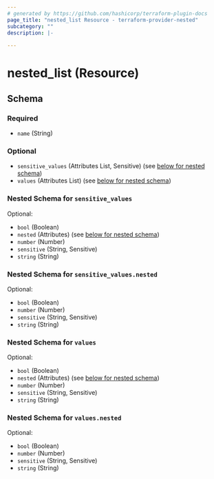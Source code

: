 ```yaml
---
# generated by https://github.com/hashicorp/terraform-plugin-docs
page_title: "nested_list Resource - terraform-provider-nested"
subcategory: ""
description: |-
  
---
```


# nested_list (Resource)





<!-- schema generated by tfplugindocs -->
## Schema

### Required

- `name` (String)

### Optional

- `sensitive_values` (Attributes List, Sensitive) (see [below for nested schema](#nestedatt--sensitive_values))
- `values` (Attributes List) (see [below for nested schema](#nestedatt--values))

<a id="nestedatt--sensitive_values"></a>
### Nested Schema for `sensitive_values`

Optional:

- `bool` (Boolean)
- `nested` (Attributes) (see [below for nested schema](#nestedatt--sensitive_values--nested))
- `number` (Number)
- `sensitive` (String, Sensitive)
- `string` (String)

<a id="nestedatt--sensitive_values--nested"></a>
### Nested Schema for `sensitive_values.nested`

Optional:

- `bool` (Boolean)
- `number` (Number)
- `sensitive` (String, Sensitive)
- `string` (String)



<a id="nestedatt--values"></a>
### Nested Schema for `values`

Optional:

- `bool` (Boolean)
- `nested` (Attributes) (see [below for nested schema](#nestedatt--values--nested))
- `number` (Number)
- `sensitive` (String, Sensitive)
- `string` (String)

<a id="nestedatt--values--nested"></a>
### Nested Schema for `values.nested`

Optional:

- `bool` (Boolean)
- `number` (Number)
- `sensitive` (String, Sensitive)
- `string` (String)


